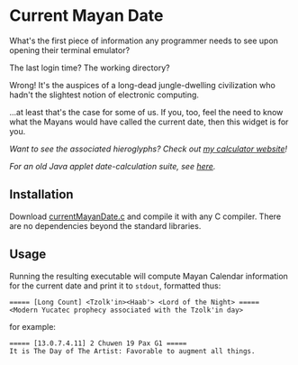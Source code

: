 # Current Mayan Date

What's the first piece of information any programmer needs to see upon opening their terminal emulator? 

The last login time? The working directory?

Wrong! It's the auspices of a long-dead jungle-dwelling civilization who hadn't the slightest notion of electronic computing.

...at least that's the case for some of us.
If you, too, feel the need to know what the Mayans would have called the current date, then this widget is for you.



*Want to see the associated hieroglyphs? Check out [my calculator website](https://polar-gorge-17146.herokuapp.com/)!*

*For an old Java applet date-calculation suite, see [here](https://github.com/pinkavat/MayanDateCalculator).*

## Installation

Download [currentMayanDate.c](currentMayanDate.c) and compile it with any C compiler.
There are no dependencies beyond the standard libraries.

## Usage

Running the resulting executable will compute Mayan Calendar information for the 
current date and print it to `stdout`, formatted thus:

```
===== [Long Count] <Tzolk'in><Haab'> <Lord of the Night> =====
<Modern Yucatec prophecy associated with the Tzolk'in day>
```

for example:

```
===== [13.0.7.4.11] 2 Chuwen 19 Pax G1 =====
It is The Day of The Artist: Favorable to augment all things.
```


